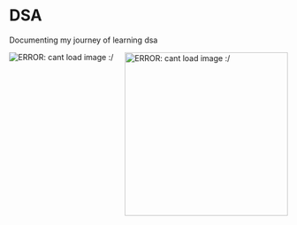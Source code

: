 # DSA
Documenting my journey of learning dsa 

<img src="https://media.giphy.com/media/zMukICnMEZmSf8zvXd/giphy.gif" align="right"  width="295" height="auto" alt="ERROR: cant load image :/"/> 
<img src="https://media.giphy.com/media/3o6Yg4GUVgIUg3bf7W/giphy.gif" align="left"  width="" height="auto" alt="ERROR: cant load image :/"/> 
